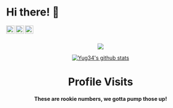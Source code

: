 # Hi there! 👋

<p align="center">
  <a href="https://www.linkedin.com/in/yug-gajjar-34222b18b/" > 
    <img align="left" alt="Linkedin" width="22px" src="https://img.icons8.com/color/48/000000/linkedin.png" />
  </a>
  <a href="https://github.com/Yug34">
    <img align="left" alt="Github" width="22px" src="https://github.com/fluidicon.png" />
  </a>
  <a href="https://instagram.com/me_yug/">
    <img align="left" alt="Instagram" width="22px" src="https://www.flaticon.com/svg/static/icons/svg/174/174855.svg" />
  </a>
</p>

<br/>
<br/>
<p align="center">
  <a href="https://github.com/puf17640" class="rich-diff-level-one">
    <img align="center" src="https://github-readme-stats.vercel.app/api/top-langs/?username=Yug34&theme=dark">
  </a>
</p>

<p align="center">
  <a href="https://github.com/puf17640" class="rich-diff-level-one">
    <img align="center" src="https://github-readme-stats.vercel.app/api?username=Yug34&count_private=true&show_icons=true&theme=dark&line_height=27" alt="Yug34's github stats"/>
  </a>
</p>

<h1 align="center">Profile Visits</h1>
<h4 align="center">These are rookie numbers, we gotta pump those up!</h4>

<p align="center">
  <img src="https://profile-counter.glitch.me/Yug34/count.svg" alt="" />
</p>



<!--
**Yug34/Yug34** is a ✨ _special_ ✨ repository because its `README.md` (this file) appears on your GitHub profile.
Here are some ideas to get you started:
- 🔭 I’m currently working on ...
- 🌱 I’m currently learning ...
- 👯 I’m looking to collaborate on ...
- 🤔 I’m looking for help with ...
- 💬 Ask me about ...
- 📫 How to reach me: ...
- 😄 Pronouns: ...
- ⚡ Fun fact: ...
-->
